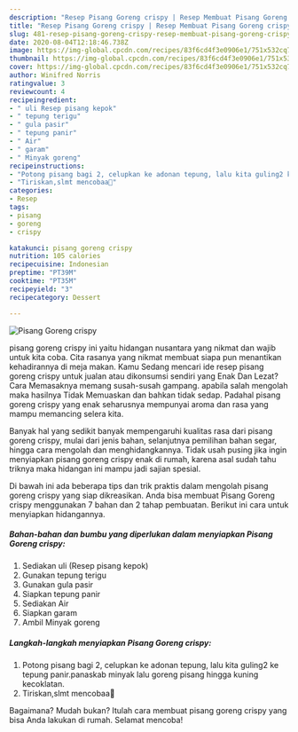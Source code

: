 ```yaml
---
description: "Resep Pisang Goreng crispy | Resep Membuat Pisang Goreng crispy Yang Enak Banget"
title: "Resep Pisang Goreng crispy | Resep Membuat Pisang Goreng crispy Yang Enak Banget"
slug: 481-resep-pisang-goreng-crispy-resep-membuat-pisang-goreng-crispy-yang-enak-banget
date: 2020-08-04T12:18:46.738Z
image: https://img-global.cpcdn.com/recipes/83f6cd4f3e0906e1/751x532cq70/pisang-goreng-crispy-foto-resep-utama.jpg
thumbnail: https://img-global.cpcdn.com/recipes/83f6cd4f3e0906e1/751x532cq70/pisang-goreng-crispy-foto-resep-utama.jpg
cover: https://img-global.cpcdn.com/recipes/83f6cd4f3e0906e1/751x532cq70/pisang-goreng-crispy-foto-resep-utama.jpg
author: Winifred Norris
ratingvalue: 3
reviewcount: 4
recipeingredient:
- " uli Resep pisang kepok"
- " tepung terigu"
- " gula pasir"
- " tepung panir"
- " Air"
- " garam"
- " Minyak goreng"
recipeinstructions:
- "Potong pisang bagi 2, celupkan ke adonan tepung, lalu kita guling2 ke tepung panir.panaskab minyak lalu goreng pisang hingga kuning kecoklatan."
- "Tiriskan,slmt mencobaa🥰"
categories:
- Resep
tags:
- pisang
- goreng
- crispy

katakunci: pisang goreng crispy 
nutrition: 105 calories
recipecuisine: Indonesian
preptime: "PT39M"
cooktime: "PT35M"
recipeyield: "3"
recipecategory: Dessert

---
```



![Pisang Goreng crispy](https://img-global.cpcdn.com/recipes/83f6cd4f3e0906e1/751x532cq70/pisang-goreng-crispy-foto-resep-utama.jpg)


pisang goreng crispy ini yaitu hidangan nusantara yang nikmat dan wajib untuk kita coba. Cita rasanya yang nikmat membuat siapa pun menantikan kehadirannya di meja makan.
Kamu Sedang mencari ide resep pisang goreng crispy untuk jualan atau dikonsumsi sendiri yang Enak Dan Lezat? Cara Memasaknya memang susah-susah gampang. apabila salah mengolah maka hasilnya Tidak Memuaskan dan bahkan tidak sedap. Padahal pisang goreng crispy yang enak seharusnya mempunyai aroma dan rasa yang mampu memancing selera kita.

Banyak hal yang sedikit banyak mempengaruhi kualitas rasa dari pisang goreng crispy, mulai dari jenis bahan, selanjutnya pemilihan bahan segar, hingga cara mengolah dan menghidangkannya. Tidak usah pusing jika ingin menyiapkan pisang goreng crispy enak di rumah, karena asal sudah tahu triknya maka hidangan ini mampu jadi sajian spesial.




Di bawah ini ada beberapa tips dan trik praktis dalam mengolah pisang goreng crispy yang siap dikreasikan. Anda bisa membuat Pisang Goreng crispy menggunakan 7 bahan dan 2 tahap pembuatan. Berikut ini cara untuk menyiapkan hidangannya.

<!--inarticleads1-->

##### Bahan-bahan dan bumbu yang diperlukan dalam menyiapkan Pisang Goreng crispy:

1. Sediakan  uli (Resep pisang kepok)
1. Gunakan  tepung terigu
1. Gunakan  gula pasir
1. Siapkan  tepung panir
1. Sediakan  Air
1. Siapkan  garam
1. Ambil  Minyak goreng




<!--inarticleads2-->

##### Langkah-langkah menyiapkan Pisang Goreng crispy:

1. Potong pisang bagi 2, celupkan ke adonan tepung, lalu kita guling2 ke tepung panir.panaskab minyak lalu goreng pisang hingga kuning kecoklatan.
1. Tiriskan,slmt mencobaa🥰




Bagaimana? Mudah bukan? Itulah cara membuat pisang goreng crispy yang bisa Anda lakukan di rumah. Selamat mencoba!
